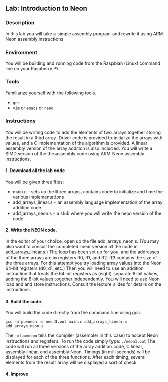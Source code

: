 ## Lab: Introduction to Neon

### Description
In this lab you will take a simple assembly program and rewrite it using
ARM Neon assembly instructions

### Environment

You will be building and running code from the Raspbian (Linux)
command line on your Raspberry Pi.

### Tools

Familiarize yourself with the following tools. 

  * `gcc`
  * `vim` or `emacs` or `nano`

### Instructions

You will be writing code to add the elements of two arrays together
storing the result in a third array.  Driver code is provided to initialize
the arrays with values, and a C implementation of the algorithm is
provided.  A linear assembly version of the array addition is also included.
You will write a SIMD version of the the assembly code using ARM Neon
assembly instructions.

#### 1. Download all the lab code 

You will be given three files:
  * main.c - sets up the three arrays, contains code to initialize and time the various implementations
  * add_arrays_linear.s - an assembly language implementation of the array addition code.
  * add_arrays_neon.s - a stub where you will write the neon version of the code.

#### 2. Write the NEON code.

In the editor of your choice, open up the file add_arrays_neon.s.  (You may
also want to consult the completed linear version of the code in
add_arrays_linear.s.)  The loop has been set up for you, and the addresses
of the three arrays are in registers R0, R1, and R2.  R3 contains the size
of the three arrays.  For this attempt you try loading array values into
the Neon 64-bit registers (d0, d1, etc.)  Then you will need to use an addition
instruction that treats the 64-bit registers as (eight) separate 8-bit values,
adding the 8-bit values together independently.  You will need to use Neon load and and store instructions. Consult the lecture slides for details on the 
instructions.


#### 3. Build the code.

You will build the code directly from the command line using gcc.

`gcc -mfpu=neon -o neon1.out main.c add_arrays_linear.s add_arrays_neon.s`

The `-mfpu=neon` tells the compiler (assembler in this case) to accept Neon instructions and registers.
To run the code simply type: `./neon1.out`  The code will run all three
versions of the array addition code, C linear, assembly linear, and assembly
Neon.  Timings (in milliseconds) will be displayed for each of the three
functions.  After each timing, several elements from the result array will
be displayed a sort of check

#### 4. Improve 
